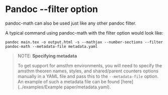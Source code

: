 # Pandoc --filter option

pandoc-math can also be used just like any other pandoc filter.

A typical command using pandoc-math with the filter option would look like:

``` linenums="1"
pandoc main.tex -o output.html -s --mathjax --number-sections --filter pandoc-math --metadata-file metadata.yaml
```


> NOTE: **Specifying metadata**
>
> To get support for amsthm environments, you will need to specify the amsthm theoren names, styles,
> and shared/parent counters options manually in a YAML file and pass this to the `--metadata-file`
> option. An example of such a metadata file can be found [here](../examples/Example paper/metadata.yaml).
